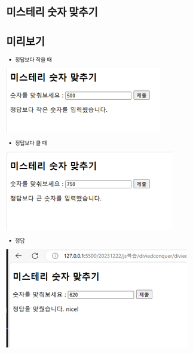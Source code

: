 # 미스테리 숫자 맞추기


# 미리보기

- 정답보다 작을 때

![Alt text](./images/image.png)

- 정답보다 클 때

![Alt text](./images/image-1.png)

- 정답

![Alt text](./images/image-2.png)